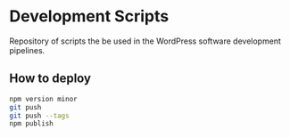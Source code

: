 # Development Scripts

Repository of scripts the be used in the WordPress software development pipelines.

## How to deploy

```bash
npm version minor
git push
git push --tags
npm publish
```
